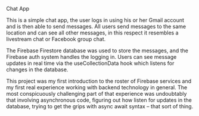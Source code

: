 Chat App  

  

This is a simple chat app, the user logs in using his or her Gmail account and is then able to send messages. All users send messages to the same location and can see all other messages, in this respect it resembles a livestream chat or Facebook group chat.  

The Firebase Firestore database was used to store the messages, and the Firebase auth system handles the logging in.  Users can see message updates in real time via the useCollectionData hook which listens for changes in the database. 

This project was my first introduction to the roster of Firebase services and my first real experience working with backend technology in general. The most conspicuously challenging part of that experience was undoubtably that involving asynchronous code, figuring out how listen for updates in the database, trying to get the grips with async await syntax – that sort of thing. 
